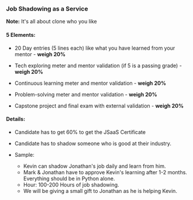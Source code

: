 ### Job Shadowing as a Service

**Note:** It's all about clone who you like




#### 5 Elements:
- 20 Day entries (5 lines each) like what you have learned from your mentor  - **weigh 20%**

- Tech exploring meter and mentor validation (if 5 is a passing grade) - **weigh 20%**

- Continuous learning meter and mentor validation - **weigh 20%**

- Problem-solving meter and mentor validation - **weigh 20%**

- Capstone project and final exam with external validation - **weigh 20%**

#### Details:
- Candidate has to get 60% to get the JSaaS Certificate

- Candidate has to shadow someone who is good at their industry.

- Sample: 
  - Kevin can shadow Jonathan's job daily and learn from him.
  - Mark & Jonathan have to approve Kevin's learning after 1-2 months. Everything should be in Python alone.
  - Hour: 100-200 Hours of job shadowing.
  - We will be giving a small gift to Jonathan as he is helping Kevin.

